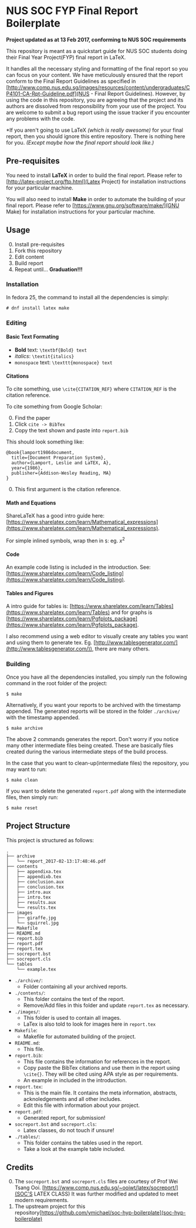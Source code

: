 # NUS SOC FYP Final Report Boilerplate

__Project updated as at 13 Feb 2017, conforming to NUS SOC requirements__

This repository is meant as a quickstart guide for NUS SOC students doing their Final Year Project(FYP) final report in LaTeX.

It handles all the necessary styling and formatting of the final report so you can focus on your content. We have meticulously ensured that the report conform to the Final Report Guidelines as specified in [http://www.comp.nus.edu.sg/images/resources/content/undergraduates/CP4101-CA-Rpt-Guideline.pdf](NUS - Final Report Guidelines). However, by using the code in this repository, you are agreeing that the project and its authors are dissolved from responsibility from your use of the project. You are welcome to submit a bug report using the issue tracker if you encounter any problems with the code.

\*If you aren't going to use LaTeX _(which is really awesome)_ for your final report, then you should ignore this entire repository. There is nothing here for you. _(Except maybe how the final report should look like.)_

## Pre-requisites
You need to install __LaTeX__ in order to build the final report. Please refer to [http://latex-project.org/ftp.html](Latex Project) for installation instructions for your particular machine.

You will also need to install __Make__ in order to automate the building of your final report. Please refer to [https://www.gnu.org/software/make/](GNU Make) for installation instructions for your particular machine.

## Usage
0. Install pre-requisites
0. Fork this repository
0. Edit content
0. Build report
0. Repeat until... __Graduation!!!__

### Installation

In fedora 25, the command to install all the dependencies is simply: 

```
# dnf install latex make
```

### Editing

#### Basic Text Formating

- __Bold__ text: `\textbf{Bold} text`
- _italics_: `\textit{italics}`
- `monospace` text: `\texttt{monospace} text`

#### Citations

To cite something, use `\cite{CITATION_REF}` where `CITATION_REF` is the citation reference.

To cite something from Google Scholar:

0. Find the paper
0. Click `cite -> BibTex`
0. Copy the text shown and paste into `report.bib`

This should look something like:
```
@book{lamport1986document,
  title={Document Preparation System},
  author={Lamport, Leslie and LaTEX, A},
  year={1986},
  publisher={Addison-Wesley Reading, MA}
}
```

0. This first argument is the citation reference.

#### Math and Equations

ShareLaTeX has a good intro guide here: [https://www.sharelatex.com/learn/Mathematical_expressions](https://www.sharelatex.com/learn/Mathematical_expressions).

For simple inlined symbols, wrap then in `$`: eg. $x^2$

#### Code
An example code listing is included in the introduction. See: [https://www.sharelatex.com/learn/Code_listing](https://www.sharelatex.com/learn/Code_listing).

#### Tables and Figures
A intro guide for tables is: [https://www.sharelatex.com/learn/Tables](https://www.sharelatex.com/learn/Tables) and for graphs is [https://www.sharelatex.com/learn/Pgfplots_package](https://www.sharelatex.com/learn/Pgfplots_package).

I also recommend using a web editor to visually create any tables you want and using them to generate tex. Eg. [http://www.tablesgenerator.com/](http://www.tablesgenerator.com/)), there are many others.

### Building
Once you have all the dependencies installed, you simply run the following command in the root folder of the project:

```
$ make
```

Alternatively, if you want your reports to be archived with the timestamp appended. The generated reports will be stored in the folder `./archive/` with the timestamp appended.

```
$ make archive
```

The above 2 commands generates the report. Don't worry if you notice many other intermediate files being created. These are basically files created during the various intermediate steps of the build process.

In the case that you want to clean-up(intermediate files) the repository, you may want to run:

```
$ make clean
```

If you want to delete the generated `report.pdf` along with the intermediate files, then simply run:

```
$ make reset
```

## Project Structure

This project is structured as follows:
```
.
├── archive
│   └── report_2017-02-13:17:48:46.pdf
├── contents
│   ├── appendixa.tex
│   ├── appendixb.tex
│   ├── conclusion.aux
│   ├── conclusion.tex
│   ├── intro.aux
│   ├── intro.tex
│   ├── results.aux
│   └── results.tex
├── images
│   ├── giraffe.jpg
│   └── squirrel.jpg
├── Makefile
├── README.md
├── report.bib
├── report.pdf
├── report.tex
├── socreport.bst
├── socreport.cls
└── tables
    └── example.tex
```

- `./archive/`:
    - Folder containing all your archived reports.
- `./contents/`:
    - This folder contains the text of the report.
    - Remove/Add files in this folder and update `report.tex` as necessary.
- `./images/`:
    - This folder is used to contain all images.
    - LaTex is also told to look for images here in `report.tex`
- `Makefile`:
    - Makefile for automated building of the project.
- `README.md`:
    - This file.
- `report.bib`:
    - This file contains the information for references in the report.
    - Copy paste the BibTex citations and use them in the report using `\cite{}`. They will be cited using APA style as per requirements.
    - An example in included in the introduction.
- `report.tex`:
    - This is the main file. It contains the meta information, abstracts, acknoledgements and all other includes.
    - Edit this file with information about your project.
- `report.pdf`:
    - Generated report, for submission!
- `socreport.bst` and `socreport.cls`:
    - Latex classes, do not touch if unsure!
- `./tables/`:
    - This folder contains the tables used in the report.
    - Take a look at the example table included.

## Credits
0. The `socreport.bst` and `socreport.cls` files are courtesy of Prof Wei Tsang Ooi. [https://www.comp.nus.edu.sg/~ooiwt/latex/socreport/](SOC'S LATEX CLASS) It was further modified and updated to meet modern requirements.
0. The upstream project for this repository[https://github.com/ymichael/soc-hyp-boilerplate](soc-hyp-boilerplate)
